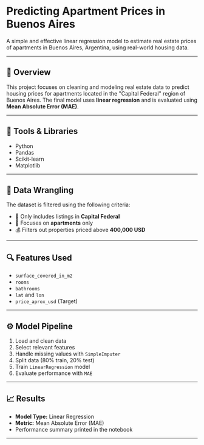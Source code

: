 # Predicting Apartment Prices in Buenos Aires

A simple and effective linear regression model to estimate real estate prices of apartments in Buenos Aires, Argentina, using real-world housing data.

---

## 📌 Overview

This project focuses on cleaning and modeling real estate data to predict housing prices for apartments located in the "Capital Federal" region of Buenos Aires. The final model uses **linear regression** and is evaluated using **Mean Absolute Error (MAE)**.

---

## 🧰 Tools & Libraries

- Python
- Pandas
- Scikit-learn
- Matplotlib

---

## 🧹 Data Wrangling

The dataset is filtered using the following criteria:

- 📍 Only includes listings in **Capital Federal**
- 🏢 Focuses on **apartments** only
- 💰 Filters out properties priced above **400,000 USD**

---

## 🔍 Features Used

- `surface_covered_in_m2`
- `rooms`
- `bathrooms`
- `lat` and `lon`
- `price_aprox_usd` (Target)

---

## ⚙️ Model Pipeline

1. Load and clean data
2. Select relevant features
3. Handle missing values with `SimpleImputer`
4. Split data (80% train, 20% test)
5. Train `LinearRegression` model
6. Evaluate performance with `MAE`

---

## 📈 Results

- **Model Type:** Linear Regression  
- **Metric:** Mean Absolute Error (MAE)  
- Performance summary printed in the notebook

---
